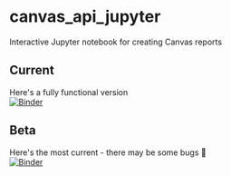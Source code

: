 # canvas_api_jupyter
Interactive Jupyter notebook for creating Canvas reports

## Current
Here's a fully functional version   
[![Binder](https://mybinder.org/badge_logo.svg)](https://mybinder.org/v2/gh/Mfhodges/canvas_api_jupyter/master?filepath=%2Fdocs%2FDEMO.ipynb)


## Beta
Here's the most current - there may be some bugs 🐛  
[![Binder](https://mybinder.org/badge_logo.svg)](https://mybinder.org/v2/gh/Mfhodges/canvas_api_jupyter/dev?filepath=%2Fdocs%2FDEMO.ipynb)
